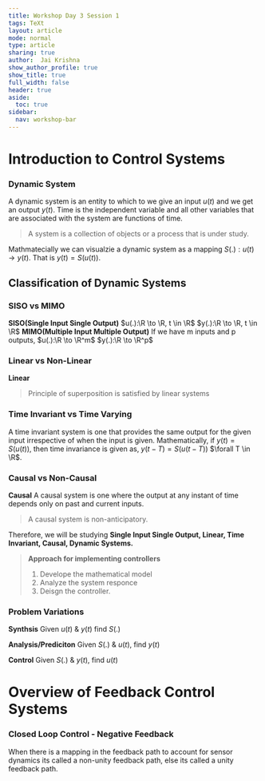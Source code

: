 ```yaml
---
title: Workshop Day 3 Session 1
tags: TeXt
layout: article
mode: normal
type: article
sharing: true
author:  Jai Krishna
show_author_profile: true
show_title: true
full_width: false
header: true
aside:
  toc: true
sidebar:
  nav: workshop-bar	
---
```


# Introduction to Control Systems

### Dynamic System

A dynamic system is an entity to which to we give an input $u(t)$ and we get an output $y(t)$.
Time is the independent variable and all other variables that are associated with the system are functions of time.

> A system is a collection of objects or a process that is under study.

Mathmatecially we can visualzie a dynamic system as a mapping $S(.):u(t) \to y(t)$.
That is $y(t) = S(u(t))$.

## Classification of Dynamic Systems

### **SISO vs MIMO**

**SISO(Single Input Single Output)**
$u(.):\R \to \R, t \in \R$
$y(.):\R \to \R, t \in \R$
**MIMO(Multiple Input Multiple Output)**
If we have m inputs and p outputs,
$u(.):\R \to \R^m$
$y(.):\R \to \R^p$

### **Linear vs Non-Linear**

**Linear**

> Principle of superposition is satisfied by linear systems

### **Time Invariant vs Time Varying**

A time invariant system is one that provides the same output for the given input irrespective of when the input is given.
Mathematically, if $y(t) = S(u(t))$, then time invariance is given as,
$y(t-T) = S(u(t-T))$ $\forall T \in \R$.

### **Causal vs Non-Causal**

**Causal**
A causal system is one where the output at any instant of time depends only on past and current inputs.

> A causal system is non-anticipatory.

Therefore, we will be studying **Single Input Single Output, Linear, Time Invariant, Causal, Dynamic Systems.**

> **Approach for implementing controllers**
> 1) Develope the mathematical model
> 2) Analyze the system responce
> 3) Deisgn the controller.

### Problem Variations

**Synthsis**
Given $u(t)$ & $y(t)$ find $S(.)$

**Analysis/Prediciton**
Given $S(.)$ & $u(t)$, find $y(t)$

**Control**
Given $S(.)$ & $y(t)$, find $u(t)$

# Overview of Feedback Control Systems

### Closed Loop Control - Negative Feedback

When there is a mapping in the feedback path to account for sensor dynamics its called a non-unity feedback path, else its called a unity feedback path.
